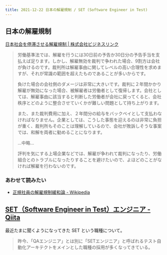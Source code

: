 ```yaml
---
title: 2021-12-22 日本の解雇規制 / SET (Software Engineer in Test)
---
```


## 日本の解雇規制

[日本社会を停滞させる解雇規制 \| 株式会社ビジネスリンク](https://www.b-link.jp/column/%E6%97%A5%E6%9C%AC%E7%A4%BE%E4%BC%9A%E3%82%92%E5%81%9C%E6%BB%9E%E3%81%95%E3%81%9B%E3%82%8B%E8%A7%A3%E9%9B%87%E8%A6%8F%E5%88%B6/)

> 労働基準法では、解雇を行うには30日前の予告か30日分の予告手当を支払えば足ります。しかし、解雇無効を裁判で争われた場合、9割方は会社が負けるのです。裁判所は解雇事由に関してレベルの高い合理性を求めますが、それが常識の範囲を超えたものであることが多いからです。
>
> 負けた場合の会社側のダメージは非常に大きいです。裁判に２年間かかり解雇が無効になった場合、被解雇者は労働者として復帰します。会社としては、解雇事由に該当すると判断した労働者が会社に戻ってくると、会社秩序とどのように整合させていくかが難しい問題として持ち上がります。
>
> また、また裁判費用に加え、２年間分の給与をバックペイとして支払わなければなりません。企業としては、こうした事態を迎えるのは非常に負担が重く、裁判所もそのことは理解しているので、会社が敗訴しそうな事案では、和解を両者に勧めることになります。
>
> ...中略...
> 
> 評判を気にする上場企業などでは、解雇が争われて裁判になったり、労働組合とのトラブルになったりすることを避けたいので、よほどのことがなければ解雇を行わないのです。

### あわせて読みたい

- [正規社員の解雇規制緩和論 - Wikipedia](https://ja.wikipedia.org/wiki/%E6%AD%A3%E8%A6%8F%E7%A4%BE%E5%93%A1%E3%81%AE%E8%A7%A3%E9%9B%87%E8%A6%8F%E5%88%B6%E7%B7%A9%E5%92%8C%E8%AB%96#%E5%90%84%E5%9B%BD%E3%81%AE%E8%A7%A3%E9%9B%87%E8%A6%8F%E5%88%B6)

## [SET（Software Engineer in Test）エンジニア - Qiita](https://qiita.com/jun2014/items/80e24a8e994c4bed6437)

最近たまに聞くようになってきた SET という職種について。

> 昨今、「QAエンジニア」とは別に「SETエンジニア」と呼ばれるテスト自動化アーキテクトをメインとした職種の採用が多くなってきている。

